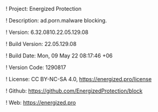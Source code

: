 ! Project: Energized Protection

! Description: ad.porn.malware blocking.

! Version: 6.32.0810.22.05.129.08

! Build Version: 22.05.129.08

! Build Date: Mon, 09 May 22 08:17:46 +06

! Version Code: 1290817

! License: CC BY-NC-SA 4.0, https://energized.pro/license

! Github: https://github.com/EnergizedProtection/block

! Web: https://energized.pro
